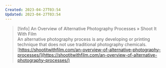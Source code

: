 ```yaml
---
Created: 2023-04-27T03:54
Updated: 2023-04-27T03:54
---
```

> [!info] An Overview of Alternative Photography Processes » Shoot It With Film  
> An alternative photography process is any developing or printing technique that does not use traditional photography chemicals.  
> [https://shootitwithfilm.com/an-overview-of-alternative-photography-processes/](https://shootitwithfilm.com/an-overview-of-alternative-photography-processes/)